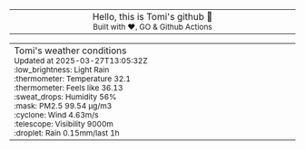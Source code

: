 
<div align="center">
<table>
<tbody>
<td align="center">
<img width="2000" height="0"><br>
Hello, this is Tomi's github 👋<br>
<sup>Built with ❤️, GO & Github Actions</sup><br>
<img width="2000" height="0">
</td>
</tbody>
</table>
</div>
<table>
<tbody>
<td align="left">
<img width="2000" height="0"><br>
Tomi's weather conditions<br>
<sup>Updated at 2025-03-27T13:05:32Z</sup><br>
<sup>:low_brightness: Light Rain</sup><br>
<sup>:thermometer: Temperature 32.1 </sup><br>
<sup>:thermometer: Feels like 36.13</sup><br>
<sup>:sweat_drops: Humidity 56%</sup><br>
<sup>:mask: PM2.5 99.54 μg/m3</sup><br>
<sup>:cyclone: Wind 4.63m/s </sup><br>
<sup>:telescope: Visibility 9000m </sup><br>
<sup>:droplet: Rain 0.15mm/last 1h </sup><br>
<img width="2000" height="0">
</td>
<td align="left">
<img width="2000" height="0"><br>
<br>
<img width="2000" height="0">
</td>
</tbody>
</table>
</div>
    